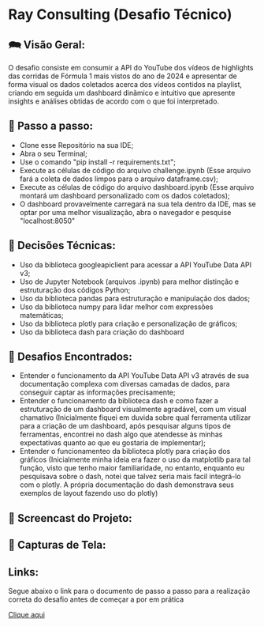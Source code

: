 # Ray Consulting (Desafio Técnico)

## 🗪 Visão Geral:
<p>
O desafio consiste  em consumir a API do YouTube dos vídeos de highlights das corridas de Fórmula 1 mais vistos do ano de 2024 e apresentar de forma visual os dados coletados acerca dos vídeos contidos na playlist, criando em seguida um dashboard dinãmico e intuitivo que apresente insights e análises obtidas de acordo com o que foi interpretado.
</p>

## 📝 Passo a passo:
<ul>
  <li>Clone esse Repositório na sua IDE;</li>
  <li>Abra o seu Terminal;</li>
  <li>Use o comando "pip install -r requirements.txt";</li>
  <li>Execute as células de código do arquivo challenge.ipynb (Esse arquivo fará a coleta de dados limpos para o arquivo dataframe.csv);</li>
  <li>Execute as células de código do arquivo dashboard.ipynb (Esse arquivo montará um dashboard personalizado com os dados coletados);</li>
  <li>O dashboard provavelmente carregará na sua tela dentro da IDE, mas se optar por uma melhor visualização, abra o navegador e pesquise "localhost:8050"</li>
</ul>

## 📝 Decisões Técnicas:
<ul>
  <li>Uso da biblioteca googleapiclient para acessar a API YouTube Data API v3;</li>
  <li>Uso de Jupyter Notebook (arquivos .ipynb) para melhor distinção e estruturação dos códigos Python;</li>
  <li>Uso da biblioteca pandas para estruturação e manipulação dos dados;</li>
  <li>Uso da biblioteca numpy para lidar melhor com expressões matemáticas;</li>
  <li>Uso da biblioteca plotly para criação e personalização de gráficos;</li>
  <li>Uso da biblioteca dash para criação do dashboard</li>
</ul>

## 📝 Desafios Encontrados:
<ul>
  <li>Entender o funcionamento da API YouTube Data API v3 através de sua documentação complexa com diversas camadas de dados, para conseguir captar as informações precisamente;</li>
  <li>Entender o funcionamento da biblioteca dash e como fazer a estruturação de um dashboard visualmente agradável, com um visual chamativo (Inicialmente fiquei em duvida sobre qual ferramenta utilizar para a criação de um dashboard, após pesquisar alguns tipos de ferramentas, encontrei no dash algo que atendesse às minhas expectativas quanto ao que eu gostaria de implementar);</li>
  <li>Entender o funcionamenteo da biblioteca plotly para criação dos gráficos (Inicialmente minha ideia era fazer o uso da matplotlib para tal função, visto que tenho maior familiaridade, no entanto, enquanto eu pesquisava sobre o dash, notei que talvez seria mais facil integrá-lo com o plotly. A própria documentação do dash demonstrava seus exemplos de layout fazendo uso do plotly)</li>
</ul>

## 🎥 Screencast do Projeto:


## 🎥 Capturas de Tela:


## Links:

<p>Segue abaixo o link para o documento de passo a passo para a realização correta do desafio antes de começar a por em prática</p>
<a href="https://1drv.ms/w/c/fcdd49a0c68b61a0/EUHxwrQTSCdCqEd0Z-sPf9sBcyYD7YdfMgeiisn6Wlbv-Q?e=oarWbm">Clique aqui</a>

